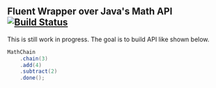 Fluent Wrapper over Java's Math API [![Build Status](https://travis-ci.org/shekhargulati/math-chain.svg)](https://travis-ci.org/shekhargulati/math-chain)
-----

This is still work in progress. The goal is to build API like shown below.

```java
MathChain
    .chain(3)
    .add(4)
    .subtract(2)
    .done();
```
